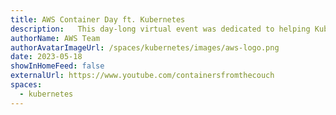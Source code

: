 ```yaml
---
title: AWS Container Day ft. Kubernetes
description:   This day-long virtual event was dedicated to helping Kubernetes practitioners optimize their workloads and reduce their Ops burden. Catch up with recordings of all the sessions here.
authorName: AWS Team
authorAvatarImageUrl: /spaces/kubernetes/images/aws-logo.png
date: 2023-05-18
showInHomeFeed: false
externalUrl: https://www.youtube.com/containersfromthecouch
spaces:
  - kubernetes
---
```

